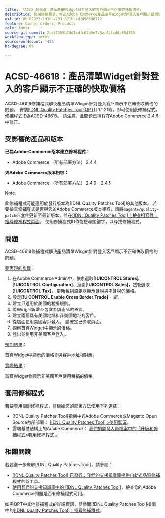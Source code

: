 ```yaml
---
title: 「ACSD-46618：產品清單Widget針對登入的客戶顯示不正確的快取價格」
description: 套用修補程式，修正Adobe Commerce產品清單Widget對登入客戶顯示錯誤快取價格的問題。
exl-id: 8b182822-1d3d-4793-871b-cdf4565d0712
feature: Cache, Orders, Products
role: Admin
source-git-commit: 2aeb2355b74d1cdfc62b5e7c5aa04fcd0a654733
workflow-type: tm+mt
source-wordcount: '426'
ht-degree: 0%

---
```


# ACSD-46618：產品清單Widget針對登入的客戶顯示不正確的快取價格

ACSD-46618修補程式解決產品清單Widget針對登入客戶顯示不正確快取價格的問題。 安裝[[!DNL Quality Patches Tool (QPT)]](https://experienceleague.adobe.com/docs/commerce-knowledge-base/kb/announcements/commerce-announcements/magento-quality-patches-released-new-tool-to-self-serve-quality-patches.html?lang=zh-Hant) 1.1.21時，即可使用此修補程式。 修補程式ID為ACSD-46618。 請注意，此問題已排程在Adobe Commerce 2.4.6中修正。

## 受影響的產品和版本

**已為Adobe Commerce版本建立修補程式：**
* Adobe Commerce （所有部署方法） 2.4.4

**與Adobe Commerce版本相容：**
* Adobe Commerce （所有部署方法） 2.4.0 - 2.4.5

>[!NOTE]
>
>此修補程式可能適用於發行版本為[!DNL Quality Patches Tool]的其他版本。 若要檢查修補程式是否與您的Adobe Commerce版本相容，請將`magento/quality-patches`套件更新至最新版本，並在[[!DNL Quality Patches Tool]上檢查相容性：搜尋修補程式頁面](https://experienceleague.adobe.com/tools/commerce-quality-patches/index.html?lang=zh-Hant)。 使用修補程式ID作為搜尋關鍵字，以尋找修補程式。

## 問題

ACSD-46618修補程式解決產品清單Widget針對登入客戶顯示不正確快取價格的問題。

<u>要再現的步驟</u>：

1. 在Adobe Commerce Admin中，依序選取&#x200B;**[!UICONTROL Stores]**、**[!UICONTROL Configuration]**、展開&#x200B;**[!UICONTROL Sales]**，然後選取&#x200B;**[!UICONTROL Tax]**。 更新稅捐設定以顯示含稅與不含稅的價格。
1. 設定&#x200B;**[!UICONTROL Enable Cross Border Trade]** = _是_。
1. 建立只適用於美國的稅捐規則。
1. 將Widget新增至包含多項產品的首頁。
1. 建立兩個具有美國地址和非美國地址的客戶。
1. 從店面使用美國客戶登入。 請確定已快取頁面。
1. 觀察首頁Widget中顯示的價格。
1. 登出並使用非美國客戶登入。

<u>預期結果</u>：

首頁Widget中顯示的價格會與客戶地址相對應。

<u>實際結果</u>：

首頁Widget會顯示非美國客戶使用稅捐的價格。

## 套用修補程式

若要套用個別修補程式，請根據您的部署方法使用下列連結：

* [!DNL Quality Patches Tool]指南中的Adobe Commerce或Magento Open Source內部部署： [[!DNL Quality Patches Tool] >使用狀況](https://experienceleague.adobe.com/docs/commerce-operations/tools/quality-patches-tool/usage.html?lang=zh-Hant)。
* 雲端基礎結構上的Adobe Commerce： [我們的開發人員檔案中的「升級和修補程式>套用修補程式」](https://experienceleague.adobe.com/zh-hant/docs/commerce-cloud-service/user-guide/develop/upgrade/apply-patches)。

## 相關閱讀

若要進一步瞭解[!DNL Quality Patches Tool]，請參閱：

* [[!DNL Quality Patches Tool] 已發行：我們的支援知識庫提供自助式品質修補程式](/help/announcements/adobe-commerce-announcements/magento-quality-patches-released-new-tool-to-self-serve-quality-patches.md)的新工具。
* [使用我們的支援知識庫中的 [!DNL Quality Patches Tool]](/help/support-tools/patches-available-in-qpt-tool/check-patch-for-magento-issue-with-magento-quality-patches.md)，檢查您的Adobe Commerce問題是否有修補程式可用。

如需QPT中其他修補程式的詳細資訊，請參閱[!DNL Quality Patches Tool]指南中的[[!DNL Quality Patches Tool]：搜尋修補程式](https://experienceleague.adobe.com/tools/commerce-quality-patches/index.html?lang=zh-Hant)。
